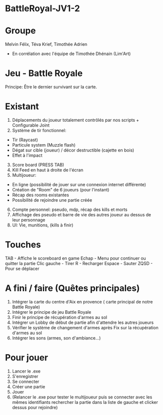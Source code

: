 # BattleRoyal-JV1-2
# Groupe
Melvin Félix, Téva Krief, Timothée Adrien
- En corrélation avec l'équipe de Timothée Dhénain (Lim'Art)

# Jeu - Battle Royale
Principe: Être le dernier survivant sur la carte.

# Existant
1. Déplacements du joueur totalement contrôlés par nos scripts + Configurable Joint
2. Système de tir fonctionnel:
  - Tir (Raycast)
  - Particule system (Muzzle flash)
  - Dégat sur cible (joueur) / décor destructible (cajette en bois)
  - Effet à l'impact
3. Score board (PRESS TAB)
4. Kill Feed en haut à droite de l'écran
5. Multijoueur:
  - En ligne (possibilité de jouer sur une connexion internet différente)
  - Création de "Room" de 6 joueurs (pour l'instant)
  - Récap des rooms existantes
  - Possibilité de rejoindre une partie créée
6. Compte personnel: pseudo, mdp, récap des kills et morts
7. Affichage des pseudo et barre de vie des autres joueur au dessus de leur personnage
8. UI: Vie, munitions, (kills à finir)

# Touches
TAB - Affiche le scoreboard en game
Echap - Menu pour continuer ou quitter la partie
Clic gauche - Tirer
R - Recharger
Espace - Sauter
ZQSD - Pour se déplacer

# A fini / faire (Quêtes principales)
1. Intégrer la carte du centre d'Aix en provence ( carte principal de notre Battle Royale)
2. Intégrer le principe de jeu Battle Royale 
3. Finir le principe de récupération d'armes au sol
4. Intégrer un Lobby de début de partie afin d'attendre les autres joueurs
5. Vérifier le système de changement d'armes après Fix sur la récupération d'armes au sol
6. Intégrer les sons (armes, son d'ambiance...)

# Pour jouer
1. Lancer le .exe
2. S'enregistrer
3. Se connecter
4. Créer une partie
5. Jouer
6. (Relancer le .exe pour tester le multijoueur puis se connecter avec les mêmes identifiants
  rechercher la partie dans la liste de gauche et clicker dessus pour rejoindre)
